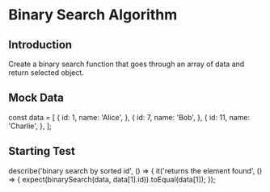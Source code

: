 # Binary Search Algorithm

## Introduction

Create a binary search function that goes through an array of data and return selected object.

## Mock Data

const data = [
{
id: 1,
name: 'Alice',
},
{
id: 7,
name: 'Bob',
},
{
id: 11,
name: 'Charlie',
},
];

## Starting Test

describe('binary search by sorted id', () => {
it('returns the element found', () => {
expect(binarySearch(data, data[1].id)).toEqual(data[1]);
});
